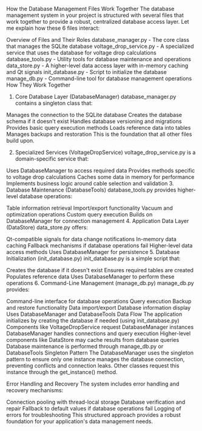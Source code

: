 How the Database Management Files Work Together
The database management system in your project is structured with several files that work together to provide a robust, centralized database access layer. Let me explain how these 6 files interact:

Overview of Files and Their Roles
database_manager.py - The core class that manages the SQLite database
voltage_drop_service.py - A specialized service that uses the database for voltage drop calculations
database_tools.py - Utility tools for database maintenance and operations
data_store.py - A higher-level data access layer with in-memory caching and Qt signals
init_database.py - Script to initialize the database
manage_db.py - Command-line tool for database management operations
How They Work Together
1. Core Database Layer (DatabaseManager)
database_manager.py contains a singleton class that:

Manages the connection to the SQLite database
Creates the database schema if it doesn't exist
Handles database versioning and migrations
Provides basic query execution methods
Loads reference data into tables
Manages backups and restoration
This is the foundation that all other files build upon.

2. Specialized Services (VoltageDropService)
voltage_drop_service.py is a domain-specific service that:

Uses DatabaseManager to access required data
Provides methods specific to voltage drop calculations
Caches some data in memory for performance
Implements business logic around cable selection and validation
3. Database Maintenance (DatabaseTools)
database_tools.py provides higher-level database operations:

Table information retrieval
Import/export functionality
Vacuum and optimization operations
Custom query execution
Builds on DatabaseManager for connection management
4. Application Data Layer (DataStore)
data_store.py offers:

Qt-compatible signals for data change notifications
In-memory data caching
Fallback mechanisms if database operations fail
Higher-level data access methods
Uses DatabaseManager for persistence
5. Database Initialization (init_database.py)
init_database.py is a simple script that:

Creates the database if it doesn't exist
Ensures required tables are created
Populates reference data
Uses DatabaseManager to perform these operations
6. Command-Line Management (manage_db.py)
manage_db.py provides:

Command-line interface for database operations
Query execution
Backup and restore functionality
Data import/export
Database information display
Uses DatabaseManager and DatabaseTools
Data Flow
The application initializes by creating the database if needed (using init_database.py)
Components like VoltageDropService request DatabaseManager instances
DatabaseManager handles connections and query execution
Higher-level components like DataStore may cache results from database queries
Database maintenance is performed through manage_db.py or DatabaseTools
Singleton Pattern
The DatabaseManager uses the singleton pattern to ensure only one instance manages the database connection, preventing conflicts and connection leaks. Other classes request this instance through the get_instance() method.

Error Handling and Recovery
The system includes error handling and recovery mechanisms:

Connection pooling with thread-local storage
Database verification and repair
Fallback to default values if database operations fail
Logging of errors for troubleshooting
This structured approach provides a robust foundation for your application's data management needs.